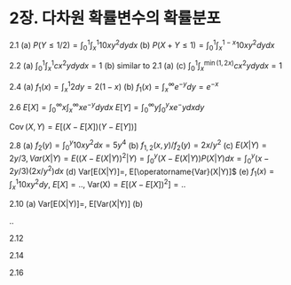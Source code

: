 # 2장. 다차원 확률변수의 확률분포

2.1
(a) $P(Y\le 1/2)=\int_0^1\int_x^1 10xy^2 dy dx$
(b) $P(X+Y\le 1)=\int_0^1\int_x^{1-x} 10xy^2 dy dx$

2.2
(a) $\int_0^1\int_x^1 cx^2y dydx=1$
(b) similar to 2.1 (a)
(c) $\int_0^1\int_x^{\min(1,2x)} cx^2y dydx=1$

2.4
(a) $f_1(x)=\int_x^1 2 dy=2(1-x)$
(b) $f_1(x)=\int_x^\infty e^{-y} dy=e^{-x}$

2.6
$E[X] = \int_0^\infty x \int_x^\infty xe^{-y} dy dx$
$E[Y] = \int_0^\infty y \int_0^y  xe^-y  dx dy$

$\operatorname{Cov}(X,Y) = E[(X-E[X])(Y-E[Y])]$

2.8
(a) $f_2(y)=\int_0^y 10xy^2 dx=5y^4$
(b) $f_{1,2}(x,y)/f_2(y)=2x/y^2$
(c) $E(X|Y)=2y/3, Var(X|Y)=E((X-E(X|Y))^2|Y)=\int_0^y (X-E(X|Y))P(X|Y)dx=\int_0^y (x-2y/3)(2x/y^2)dx$
(d) $\operatorname{Var[E(X|Y)]}=$, E[\operatorname{Var}(X|Y)]$
(e) $f_1(x)=\int_x^1 10xy^2 dy$, $E[X]=..$, $\operatorname{Var(X)}=E[(X-E[X])^2]=..$

2.10
(a) Var[E(X|Y)]=, E[Var(X|Y)]
(b)

..

2.12

2.14

2.16
